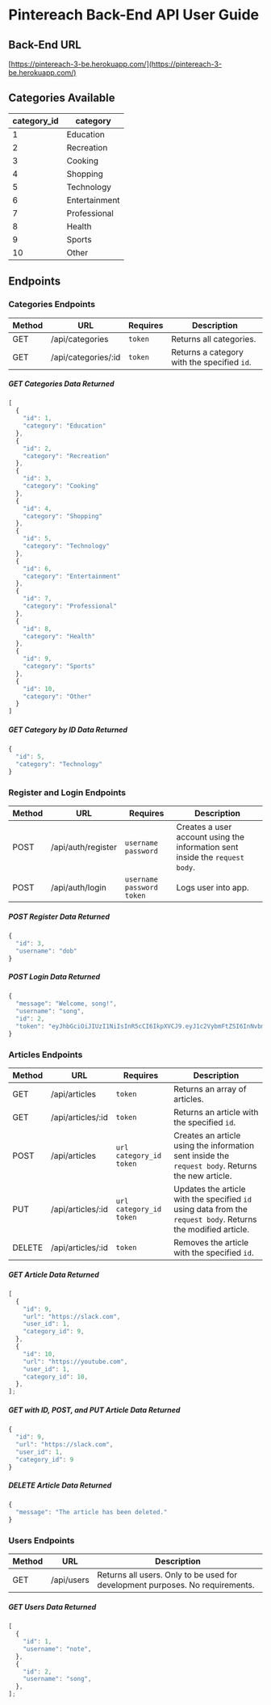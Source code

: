 # Pintereach Back-End API User Guide

## Back-End URL

[https://pintereach-3-be.herokuapp.com/](https://pintereach-3-be.herokuapp.com/)

## Categories Available

| category_id | category      |
| ----------- | ------------- |
| 1           | Education     |
| 2           | Recreation    |
| 3           | Cooking       |
| 4           | Shopping      |
| 5           | Technology    |
| 6           | Entertainment |
| 7           | Professional  |
| 8           | Health        |
| 9           | Sports        |
| 10          | Other         |

## Endpoints

### Categories Endpoints


| Method | URL                 | Requires | Description                                    |
| ------ | ------------------- | -------- | ---------------------------------------------- |
| GET    | /api/categories     | `token`  | Returns all categories.                        |
| GET    | /api/categories/:id | `token`  | Returns a category with the specified `id`. |

##### GET Categories Data Returned

```js
[
  {
    "id": 1,
    "category": "Education"
  },
  {
    "id": 2,
    "category": "Recreation"
  },
  {
    "id": 3,
    "category": "Cooking"
  },
  {
    "id": 4,
    "category": "Shopping"
  },
  {
    "id": 5,
    "category": "Technology"
  },
  {
    "id": 6,
    "category": "Entertainment"
  },
  {
    "id": 7,
    "category": "Professional"
  },
  {
    "id": 8,
    "category": "Health"
  },
  {
    "id": 9,
    "category": "Sports"
  },
  {
    "id": 10,
    "category": "Other"
  }
]
```

##### GET Category by ID Data Returned

```js
{
  "id": 5,
  "category": "Technology"
}
```

### Register and Login Endpoints


| Method | URL                | Requires                      | Description                                                                  |
| ------ | ------------------ | ----------------------------- | ---------------------------------------------------------------------------- |
| POST   | /api/auth/register | `username` `password`         | Creates a user account using the information sent inside the `request body`. |
| POST   | /api/auth/login    | `username` `password` `token` | Logs user into app.                                                          |

##### POST Register Data Returned

```js
{
  "id": 3,
  "username": "dob"
}
```

##### POST Login Data Returned

```js
{
  "message": "Welcome, song!",
  "username": "song",
  "id": 2,
  "token": "eyJhbGciOiJIUzI1NiIsInR5cCI6IkpXVCJ9.eyJ1c2VybmFtZSI6InNvbmciLCJ1c2VyX2lkIjoyLCJpYXQiOjE1OTAyMTQ4NTgsImV4cCI6MTU5MDIyMjA1OH0.GjN2X1uIo6r8AjMmVwcRe_46YDm-NiIJWFsRYZK3Ass"
}
```

### Articles Endpoints

| Method | URL               | Requires                    | Description                                                                                                   |
| ------ | ----------------- | --------------------------- | ------------------------------------------------------------------------------------------------------------- |
| GET    | /api/articles     | `token`                     | Returns an array of articles.                                                                                 |
| GET    | /api/articles/:id | `token`                     | Returns an article with the specified `id`.                                                                   |
| POST   | /api/articles     | `url` `category_id` `token` | Creates an article using the information sent inside the `request body`. Returns the new article.             |
| PUT    | /api/articles/:id | `url` `category_id` `token` | Updates the article with the specified `id` using data from the `request body`. Returns the modified article. |
| DELETE | /api/articles/:id | `token`                     | Removes the article with the specified `id`.                                                                  |

##### GET Article Data Returned

```js
[
  {
    "id": 9,
    "url": "https://slack.com",
    "user_id": 1,
    "category_id": 9,
  },
  {
    "id": 10,
    "url": "https://youtube.com",
    "user_id": 1,
    "category_id": 10,
  },
];
```

##### GET with ID, POST, and PUT Article Data Returned

```js
{
  "id": 9,
  "url": "https://slack.com",
  "user_id": 1,
  "category_id": 9
}
```

##### DELETE Article Data Returned

```js
{
  "message": "The article has been deleted."
}
```


### Users Endpoints

| Method | URL        | Description                                                                   |
| ------ | ---------- | ----------------------------------------------------------------------------- |
| GET    | /api/users | Returns all users. Only to be used for development purposes. No requirements. |

##### GET Users Data Returned

```js
[
  {
    "id": 1,
    "username": "note",
  },
  {
    "id": 2,
    "username": "song",
  },
];
```
